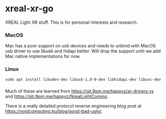 # xreal-xr-go

XREAL Light XR stuff. This is for personal interests and research.

### MacOS
Mac has a poor support on usb devices and needs to unbind with MacOS usb driver to use libusb and hidapi better. Will drop the support until we add Mac native implementations for now.

### Linux
```
sudo apt install libudev-dev libusb-1.0-0-dev libhidapi-dev libuvc-dev
```

###

Much of these are learned from https://git.9pm.me/happyz/ar-drivers-rs and https://git.9pm.me/happyz/NrealLightComms.

There is a really detailed protocol reverse engineering blog post at https://voidcomputing.hu/blog/good-bad-ugly/.
